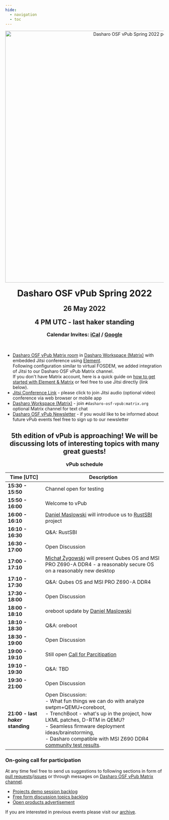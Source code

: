 ```yaml
---
hide:
  - navigation
  - toc
---
```


<p align="center" style="margin-bottom: 0px !important;">
  <img width="800" src="images/dasharo-osf-vpub-spring-2022-poster.png" alt="Dasharo OSF vPub Spring 2022 poster" align="center">
  </p>
<br>
<h1 align="center" style="margin-top: 0px;">Dasharo OSF vPub Spring 2022</h1>
<h2 align="center" style="margin-top: 0px;">26 May 2022</h2>

<h2 align="center" style="margin-top: 0px;">4 PM UTC - last haker standing</h2>
<h3 align="center" style="margin-top: 0px;">Calendar Invites: <a href="https://cloud.3mdeb.com/index.php/s/C8QKtfrDd49dyMa">iCal</a> / <a href="https://calendar.google.com/event?action=TEMPLATE&tmeid=M3Z0OHZrMDRvNmpubTdxZXRkbWRjYzNsZWggZXZlbnRzQDNtZGViLmNvbQ&tmsrc=events%403mdeb.com">Google</a></h3>

<br>

* [Dasharo OSF vPub Matrix room](https://matrix.to/#/#dasharo-osf-vpub:matrix.org) in [Dasharo Workspace (Matrix)](https://matrix.to/#/#dasharo:matrix.org) with embedded Jitsi conference using [Element](https://element.io/get-started).<br>
  Following configuration similar to virtual FOSDEM, we added integration of Jitsi to our Dasharo OSF vPub Matrix channel.<br>
  If you don't have Matrix account, here is a quick guide on [how to get started with Element & Matrix](https://frontpagelinux.com/tutorials/beginners-guide-how-to-get-started-with-element-matrix/) or feel free to use Jitsi directly (link below).
* [Jitsi Conference Link](https://meet.jit.si/dasharo-osf-vpub) - please click to join Jitsi audio (optional video) conference via web browser or mobile app
* [Dasharo Workspace (Matrix)](https://matrix.to/#/#dasharo:matrix.org) - join `#dasharo-osf-vpub:matrix.org` optional Matrix channel for text chat
* [Dasharo OSF vPub Newsletter](https://newsletter.3mdeb.com/subscription/0_K65I7ro) - if you would like to be informed about future vPub events feel free to sign up to our newsletter

<br>
<h2 align="center" style="margin-top: 0px;">5th edition of vPub is approaching! We will be discussing lots of interesting topics with many great guests!</h2>

<h3 align="center" style="margin-top: 0px;">vPub schedule</h3>
<center>

| Time [UTC]  | Description                          |
| ----------- | ------------------------------------ |
| **15:30 - 15:50** | Channel open for testing |
| **15:50 - 16:00** | Welcome to vPub |
| **16:00 - 16:10** | [Daniel Maslowski](https://twitter.com/OrangeCMS) will introduce us to [RustSBI](https://github.com/rustsbi/rustsbi) project
| **16:10 - 16:30** | Q&A: RustSBI |
| **16:30 - 17:00** | Open Discussion |
| **17:00 - 17:10** | [Michał Żygowski](https://twitter.com/_miczyg_) will present Qubes OS and MSI PRO Z690-A DDR4 - a reasonably secure OS on a reasonably new desktop
| **17:10 - 17:30** | Q&A: Qubes OS and MSI PRO Z690-A DDR4 |
| **17:30 - 18:00** | Open Discussion |
| **18:00 - 18:10** | oreboot update by [Daniel Maslowski](https://twitter.com/OrangeCMS) |
| **18:10 - 18:30** | Q&A: oreboot |
| **18:30 - 19:00** | Open Discussion |
| **19:00 - 19:10** | Still open [Call for Parcitipation](https://vpub.dasharo.com/projects_backlog/)
| **19:10 - 19:30** | Q&A: TBD |
| **19:30 - 21:00** | Open Discussion |
| **21:00 - last <i>haker</i> standing** | Open Discussion:<br>- What fun things we can do with analyze swtpm+QEMU+coreboot, <br>- TrenchBoot - what's up in the project, how LKML patches, D-RTM in QEMU? <br>- Seamless firmware deployment ideas/brainstorming, <br>- Dasharo compatible with MSI Z690 DDR4 [community test results](https://forum.qubes-os.org/t/msi-pro-z690-a-wifi-ddr4-with-alder-lake-12900k/11490). |

</center>

### On-going call for participation

At any time feel free to send us suggestions to following sections in form of
[pull requests](https://github.com/Dasharo/vpub/pulls)/[issues](https://github.com/Dasharo/vpub/issues)
or through messages on [Dasharo OSF vPub Matrix channel](https://matrix.to/#/#dasharo-osf-vpub:matrix.org).

* [Projects demo session backlog](projects_backlog.md)
* [Free form discussion topics backlog](topics_backlog.md)
* [Open products advertisement](products_backlog.md)

If you are interested in previous events please visit our [archive](archive.md).
